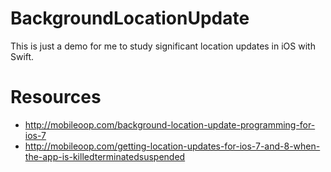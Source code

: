 # BackgroundLocationUpdate

This is just a demo for me to study significant location updates in iOS with Swift.

# Resources

* http://mobileoop.com/background-location-update-programming-for-ios-7
* http://mobileoop.com/getting-location-updates-for-ios-7-and-8-when-the-app-is-killedterminatedsuspended
